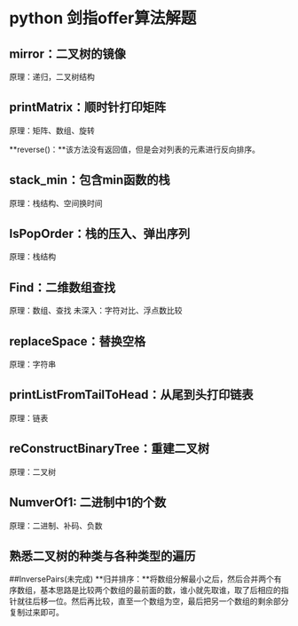 # python 剑指offer算法解题

## mirror：二叉树的镜像
原理：递归，二叉树结构

## printMatrix：顺时针打印矩阵
原理：矩阵、数组、旋转

**reverse()：**该方法没有返回值，但是会对列表的元素进行反向排序。

## stack_min：包含min函数的栈
原理：栈结构、空间换时间

## IsPopOrder：栈的压入、弹出序列
原理：栈结构

## Find：二维数组查找
原理：数组、查找
未深入：字符对比、浮点数比较

## replaceSpace：替换空格
原理：字符串

## printListFromTailToHead：从尾到头打印链表
原理：链表

## reConstructBinaryTree：重建二叉树
原理：二叉树

## NumverOf1: 二进制中1的个数
原理：二进制、补码、负数

## 熟悉二叉树的种类与各种类型的遍历

##InversePairs(未完成)
**归并排序：**将数组分解最小之后，然后合并两个有序数组，基本思路是比较两个数组的最前面的数，谁小就先取谁，取了后相应的指针就往后移一位。然后再比较，直至一个数组为空，最后把另一个数组的剩余部分复制过来即可。